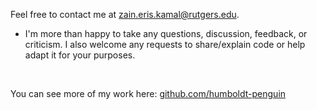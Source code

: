 Feel free to contact me at [zain.eris.kamal@rutgers.edu](mailto:zain.eris.kamal@rutgers.edu).

- I'm more than happy to take any questions, discussion, feedback, or criticism. I also welcome any requests to share/explain code or help adapt it for your purposes.

&nbsp;

You can see more of my work here: [github.com/humboldt-penguin](https://github.com/humboldt-penguin/)
